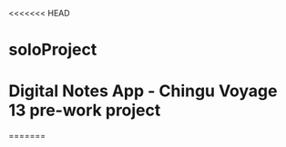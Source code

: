 <<<<<<< HEAD
# soloProject
# Digital Notes App - Chingu Voyage 13 pre-work project
<!-- This projet is about cloning google font home page. It is done with vanilla HTML, CSS and JavaScript.

THE USE FOR THE

1. One can search for a font and filter through the list by typing the font name (First search bar)
2. One can type some text (any type of text) in the search bar and when typing your text, it will at the same time show in the cards (second search bar)
3. One can change the font size of the text. Use the select options to update the text size as you fit.
4. We can change the home page background color to either “Black” or  “White” by clicking on the two round buttons stick to each other. We can notice one button is black and the other one is white.
5. We can also decide to change the view to a list mode by clicking on the list icon
6. At last, we can reset the text inside the cards by clicking on the reset button 



RESOURCES:
Font awesome:
Google fonts


REQUIREMENTS:

Structure

 1. Header with minor navigation (Logo and Catalog/Featured/Articles/About link list)
 2. Nav with Major navigation / page-manipulation (search, custom text, font-size, dark/light mode, grid/list mode, and reset)
 3. Main section to contain the font cards
 4. Font cards which display the Font Name, the font creator, the sample text, and an add button
 5. Footer section with your developer information
Style

 1. Sample text in each card should be displayed in the corresponding font
 2. Buttons/links should be evident (make sure the cursor changes, etc.)
 3. Implement a way to handle overflow from sample text in font cards, as the font size is adjustable
Functionality

 1. Text typed into the custom text (type something) box should immediately change the sample text displayed in each font card
 2. The sample text should return to the default sample if the input box (type something) no longer has any input (ex. input == "")
 3. Font size chooser should have at least four sizes and should immediately change the sample text font size in each font card
 4. Implement the clickable 'reset' icon on the far right of the major navigation; it should make the page appear as if the user reloaded the page (do not actually reload the page) -->
=======


